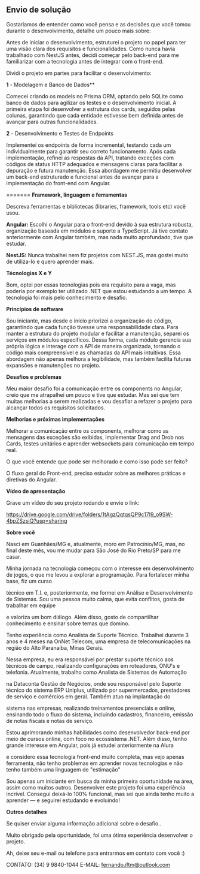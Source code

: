 ## Envio de solução

Gostariamos de entender como você pensa e as decisões que você tomou durante o desenvolvimento, detalhe um pouco mais sobre:

Antes de iniciar o desenvolvimento, estruturei o projeto no papel para ter uma visão clara dos requisitos e funcionalidades. Como nunca havia trabalhado com NestJS antes, decidi começar pelo back-end para me familiarizar com a tecnologia antes de integrar com o front-end.

Dividi o projeto em partes para facilitar o desenvolvimento:

**1** - Modelagem e Banco de Dados**

Comecei criando os models no Prisma ORM, optando pelo SQLite como banco de dados para agilizar os testes e o desenvolvimento inicial.
A primeira etapa foi desenvolver a estrutura dos cards, seguidos pelas colunas, garantindo que cada entidade estivesse bem definida antes de avançar para outras funcionalidades.

**2** - Desenvolvimento e Testes de Endpoints

Implementei os endpoints de forma incremental, testando cada um individualmente para garantir seu correto funcionamento.
Após cada implementação, refinei as respostas da API, tratando exceções com códigos de status HTTP adequados e mensagens claras para facilitar a depuração e futura manutenção.
Essa abordagem me permitiu desenvolver um back-end estruturado e funcional antes de avançar para a implementação do front-end com Angular.

=======
**Framework, linguagem e ferramentas**

Descreva ferramentas e bibliotecas (libraries, framework, tools etc) você usou.

**Angular:** Escolhi o Angular para o front-end devido à sua estrutura robusta, organização baseada em módulos e suporte a TypeScript.
Já  tive contato anteriormente com Angular também, mas nada muito aprofundado, tive que estudar.

**NestJS:** Nunca trabalhei nem fiz projetos com NEST.JS, mas gostei muito de utiliza-lo e quero aprender mais.

**Técnologias X e Y**

Bom, optei por essas tecnologias pois era requisito para a vaga, mas poderia por exemplo ter utilizado .NET que estou estudando a um tempo.
A tecnologia foi mais pelo conhecimento e desafio.

**Princípios de software**

Sou iniciante, mas desde o início priorizei a organização do código, garantindo que cada função tivesse uma responsabilidade clara.
Para manter a estrutura do projeto modular e facilitar a manutenção, separei os serviços em módulos específicos. Dessa forma, cada módulo gerencia sua própria lógica e interage com a API de maneira organizada, tornando o código mais compreensível e as chamadas da API mais intuitivas.
Essa abordagem não apenas melhora a legibilidade, mas também facilita futuras expansões e manutenções no projeto.

**Desafios e problemas**

Meu maior desafio foi a comunicação entre os components no Angular, creio que me atrapalhei um pouco e tive que estudar.
Mas sei que tem muitas melhorias a serem realizadas e vou desafiar a refazer o projeto para alcançar todos os requisitos solicitados.

**Melhorias e próximas implementações**

Melhorar a comunicação entre os components, melhorar como as mensagens das exceções são exibidas, implementar Drag and Drob nos Cards, testes 
unitários e aprender websockets para comunicação em tempo real. 

O que você entende que pode ser melhorado e como isso pode ser feito?

O fluxo geral do Front-end, preciso estudar sobre as melhores práticas e diretivas do Angular.

**Vídeo de apresentação**

Grave um vídeo do seu projeto rodando e envie o link:

https://drive.google.com/drive/folders/1tAgzQqtqsQP9c17I9_o9SW-4bpZSzsiQ?usp=sharing

<!-- Dica: você pode usar o https://jam.dev/ para facilitar sua gravação ;) -->

**Sobre você**

Nasci em Guanhães/MG e, atualmente, moro em Patrocínio/MG, mas, no final deste mês, vou me mudar para São José do Rio Preto/SP para me casar.

Minha jornada na tecnologia começou com o interesse em desenvolvimento de jogos, o que me levou a explorar a programação. Para fortalecer minha base, fiz um curso

técnico em T.I. e, posteriormente, me formei em Análise e Desenvolvimento de Sistemas. Sou uma pessoa muito calma, que evita conflitos, gosta de trabalhar em equipe

e valoriza um bom diálogo. Além disso, gosto de compartilhar conhecimento e ensinar sobre temas que domino.

Tenho experiência como Analista de Suporte Técnico. Trabalhei durante 3 anos e 4 meses na OnNet Telecom, uma empresa de telecomunicações na região do Alto Paranaíba, Minas Gerais.

Nessa empresa, eu era responsável por prestar suporte técnico aos técnicos de campo, realizando configurações em roteadores, ONU's e telefonia. Atualmente, trabalho como Analista de Sistemas de Automação

na Dataconta Gestão de Negócios, onde sou responsável pelo Suporte técnico do sistema ERP Uniplus, utilizado por supermercados, prestadores de serviço e comércios em geral. Também atuo na implantação do

sistema nas empresas, realizando treinamentos presenciais e online, ensinando todo o fluxo do sistema, incluindo cadastros, financeiro, emissão de notas fiscais e notas de serviço.

Estou aprimorando minhas habilidades como desenvolvedor back-end por meio de cursos online, com foco no ecossistema .NET. Além disso, tenho grande interesse em Angular, pois já estudei anteriormente na Alura

e considero essa tecnologia front-end muito completa, mas vejo apenas ferramenta, não tenho problemas em aprender novas tecnologias e não tenho também uma linguagem de "estimação"

Sou apenas um iniciante em busca da minha primeira oportunidade na área, assim como muitos outros. Desenvolver este projeto foi uma experiência incrível. Consegui deixá-lo 100% funcional, mas sei que ainda tenho muito a aprender — e seguirei estudando e evoluindo!


**Outros detalhes**

Se quiser enviar alguma informação adicional sobre o desafio..

Muito obrigado pela oportunidade, foi uma ótima experiência desenvolver o projeto.

Ah, deixe seu e-mail ou telefone para entrarmos em contato com você :) 

CONTATO: (34) 9 9840-1044
E-MAIL: fernando.iftm@outlook.com